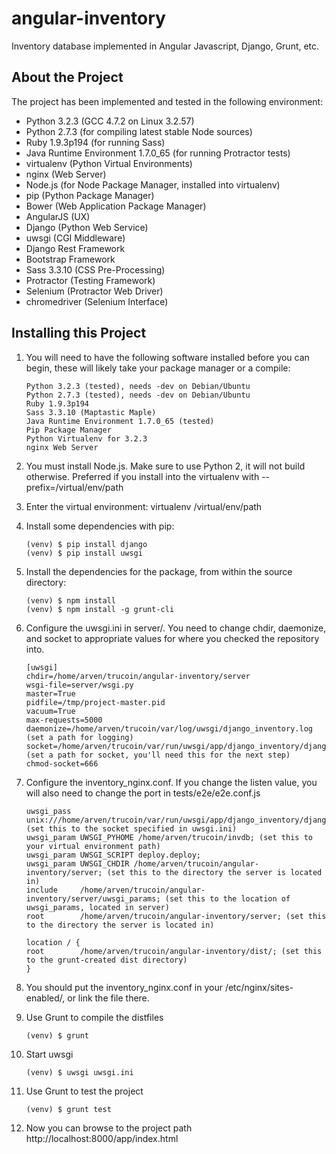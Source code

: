 angular-inventory
=================

Inventory database implemented in Angular Javascript, Django, Grunt, etc.

About the Project
-----------------

The project has been implemented and tested in the following environment:

- Python 3.2.3 (GCC 4.7.2 on Linux 3.2.57)
- Python 2.7.3 (for compiling latest stable Node sources)
- Ruby 1.9.3p194 (for running Sass)
- Java Runtime Environment 1.7.0_65 (for running Protractor tests)
- virtualenv (Python Virtual Environments)
- nginx (Web Server)
- Node.js (for Node Package Manager, installed into virtualenv)
- pip (Python Package Manager)
- Bower (Web Application Package Manager)
- AngularJS (UX)
- Django (Python Web Service)
- uwsgi (CGI Middleware)
- Django Rest Framework
- Bootstrap Framework
- Sass 3.3.10 (CSS Pre-Processing)
- Protractor (Testing Framework)
- Selenium (Protractor Web Driver)
- chromedriver (Selenium Interface)

Installing this Project
-----------------------

1. You will need to have the following software installed before you can begin, these will likely take your package manager or a compile:

    ```
    Python 3.2.3 (tested), needs -dev on Debian/Ubuntu
    Python 2.7.3 (tested), needs -dev on Debian/Ubuntu
    Ruby 1.9.3p194
    Sass 3.3.10 (Maptastic Maple)
    Java Runtime Environment 1.7.0_65 (tested)
    Pip Package Manager
    Python Virtualenv for 3.2.3
    nginx Web Server
    ```

2. You must install Node.js. Make sure to use Python 2, it will not build otherwise. Preferred if you install into the virtualenv with --prefix=/virtual/env/path
3. Enter the virtual environment: virtualenv /virtual/env/path
4. Install some dependencies with pip:

    ```
    (venv) $ pip install django
    (venv) $ pip install uwsgi
    ```

5. Install the dependencies for the package, from within the source directory:

    ```
    (venv) $ npm install
    (venv) $ npm install -g grunt-cli
    ```

6. Configure the uwsgi.ini in server/. You need to change chdir, daemonize, and socket to appropriate values for where you checked the repository into.

    ```
    [uwsgi]
    chdir=/home/arven/trucoin/angular-inventory/server
    wsgi-file=server/wsgi.py
    master=True
    pidfile=/tmp/project-master.pid
    vacuum=True
    max-requests=5000
    daemonize=/home/arven/trucoin/var/log/uwsgi/django_inventory.log (set a path for logging)
    socket=/home/arven/trucoin/var/run/uwsgi/app/django_inventory/django_inventory.socket (set a path for socket, you'll need this for the next step)
    chmod-socket=666
    ```

7. Configure the inventory_nginx.conf. If you change the listen value, you will also need to change the port in tests/e2e/e2e.conf.js

    ```
    uwsgi_pass  unix:///home/arven/trucoin/var/run/uwsgi/app/django_inventory/django_inventory.socket; (set this to the socket specified in uwsgi.ini)
    uwsgi_param UWSGI_PYHOME /home/arven/trucoin/invdb; (set this to your virtual environment path)
    uwsgi_param UWSGI_SCRIPT deploy.deploy;
    uwsgi_param UWSGI_CHDIR /home/arven/trucoin/angular-inventory/server; (set this to the directory the server is located in)
    include     /home/arven/trucoin/angular-inventory/server/uwsgi_params; (set this to the location of uwsgi_params, located in server)
    root        /home/arven/trucoin/angular-inventory/server; (set this to the directory the server is located in)
    
    location / {
    root        /home/arven/trucoin/angular-inventory/dist/; (set this to the grunt-created dist directory)
    }
    ```

8. You should put the inventory_nginx.conf in your /etc/nginx/sites-enabled/, or link the file there.
9. Use Grunt to compile the distfiles

    ```
    (venv) $ grunt
    ```

10. Start uwsgi

    ```
    (venv) $ uwsgi uwsgi.ini
    ```

11. Use Grunt to test the project

    ```
    (venv) $ grunt test
    ```

12. Now you can browse to the project path http://localhost:8000/app/index.html
